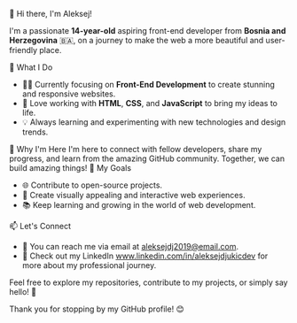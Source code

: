  👋 Hi there, I'm Aleksej!

I'm a passionate **14-year-old** aspiring front-end developer from **Bosnia and Herzegovina** 🇧🇦, on a journey to make the web a more beautiful and user-friendly place.

 🔨 What I Do
- 👨‍💻 Currently focusing on **Front-End Development** to create stunning and responsive websites.
- 🎨 Love working with **HTML**, **CSS**, and **JavaScript** to bring my ideas to life.
- 💡 Always learning and experimenting with new technologies and design trends.

 🌟 Why I'm Here
I'm here to connect with fellow developers, share my progress, and learn from the amazing GitHub community. Together, we can build amazing things!
 🚀 My Goals
- 🌐 Contribute to open-source projects.
- 🌈 Create visually appealing and interactive web experiences.
- 📚 Keep learning and growing in the world of web development.

 📫 Let's Connect
- 📧 You can reach me via email at aleksejdj2019@email.com.
- 💼 Check out my LinkedIn www.linkedin.com/in/aleksejdjukicdev for more about my professional journey.

Feel free to explore my repositories, contribute to my projects, or simply say hello! 👋

Thank you for stopping by my GitHub profile! 😊
